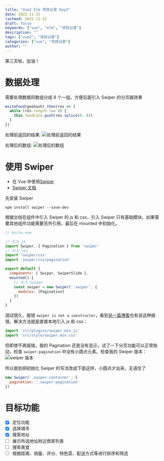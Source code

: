 ```yaml
---
title: "Vue2 Elm 项目记录 Day3"
date: 2022-11-22
lastmod: 2022-11-22
draft: false
keywords: ["vue", "elm", "项目记录"]
description: ""
tags: ["vue2", "项目记录"]
categories: ["vue", "项目记录"]
author: ""
---
```

第三天啦，加油！

# 数据处理
需要处理数据将数组分成 8 个一组，方便后面引入 Swiper 的分页器效果
```js
msiteFood(geohash).then(res => {
  while (res.length !== 0) {
    this.foodCate.push(res.splice(0, 8))
  }
})
```

处理前返回的结果:
![处理前返回的结果](/image/frontend/vue-elm/food-category.png)

处理后的数组:
![处理后的数组](/image/frontend/vue-elm/food-category2.png)

#  使用 Swiper
- 在 Vue 中使用[Swiper](https://swiperjs.com/vue)  
- [Swiper 文档](https://www.swiper.com.cn/api)

先安装 Swiper
```shell
npm install swiper --save-dev
```

根据文档在组件中引入 Swiper 的 js 和 css，引入 Swiper 只有基础模块，如果需要其他组件功能需要另外引用，最后在 mounted 中初始化。
```js
// msite.vue

// 引入 js
import Swiper, { Pagination } from 'swiper'
// 引入 css
import 'swiper/css'
import 'swiper/css/pagination'

export default {
  components: { Swiper, SwiperSlide },
  mounted() {
    // 引入 Swiper
    const swiper = new Swiper('.swiper', {
      modules: [Pagination]
    })
  }
}
```
调试很久，报错 `swiper is not a constructor`，看到[另一篇博客](https://segmentfault.com/a/1190000020754838?utm_source=sf-similar-article)也有说这种报错，解决方法就是直接本地引入 js 和 css：
```js
import 'src/plugins/swiper.min.js'
import 'src/style/swiper.min.css'
```
但即使不再报错，我的 Pagination 还是没有显示，试了一下分页功能可以正常拖动，检查 `swiper-pagination` 中没有小圆点元素。检查我的 Swiper 版本：
![swiper 版本](/image/frontend/vue-elm/swiper.png)

所以直到把初始化 Swiper 的写法改成下面这样，小圆点才出来，无语住了
```js
new Swiper('.swiper-container', {
  pagination: '.swiper-pagination'
})
```

#

# 目标功能

- [x] 定位功能
- [x] 选择城市
- [x] 搜索地址
- [ ] 展示所选地址附近商家列表
- [ ] 搜索美食
- [ ] 根据距离、销量、评分、特色菜、配送方式等进行排序和筛选

<!-- - [ ] 餐馆视频列表页
- [ ] 购物车功能
- [ ] 店铺评价页面
- [ ] 单个食品详情页面
- [ ] 商家详情页
- [ ] 登录、注册
- [ ] 修改密码
- [ ] 个人中心
- [ ] 发送短信、语音验证
- [ ] 下单功能
- [ ] 订单列表
- [ ] 订单详情
- [ ] 下载app
- [ ] 添加、删除、修改收货地址
- [ ] 账户信息
- [ ] 服务中心
- [ ] 红包
- [ ] 上传头像 -->